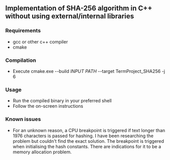 
## Implementation of SHA-256 algorithm in C++ without using external/internal libraries

### Requirements

- gcc or other c++ compiler
- cmake

### Compilation

- Execute cmake.exe --build *INPUT PATH* --target TermProject_SHA256 -j 6

### Usage

- Run the compiled binary in your preferred shell
- Follow the on-screen instructions

### Known issues

- For an unknown reason, a CPU breakpoint is triggered if text longer 
than 1976 characters is passed for hashing. I have been researching 
the problem but couldn't find the exact solution. The breakpoint is
triggered when initialising the hash constants. There are indications
for it to be a memory allocation problem.